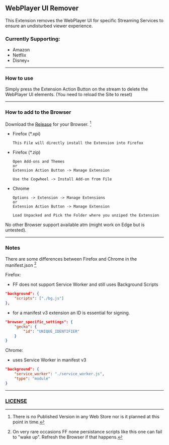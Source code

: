 ## WebPlayer UI Remover

This Extension removes the WebPlayer UI for specific Streaming Services to ensure an undisturbed viewer experience.

### Currently Supporting:

-   Amazon
-   Netflix
-   Disney+

---

### How to use

Simply press the Extension Action Button on the stream to delete the WebPlayer UI elements.
(You need to reload the Site to reset)

---

### How to add to the Browser

Download the [Release](https://github.com/m-grohs/WPUIREM/releases) for your Browser. [^1]

-   Firefox (\*.xpi)

    ```
    This File will directly install the Extension into Firefox
    ```

-   Firefox (\*.zip)

    ```
    Open Add-ons and Themes
    or
    Extension Action Button -> Manage Extension

    Use the Cogwheel -> Install Add-on from File
    ```

-   Chrome

    ```
    Options -> Extension -> Manage Extensions
    or
    Extension Action Button -> Manage Extension

    Load Unpacked and Pick the Folder where you unziped the Extension
    ```

No other Browser support available atm (might work on Edge but is untested).

---

### Notes

There are some differences between Firefox and Chrome in the manifest.json [^2]

Firefox:

-   FF does not support Service Worker and still uses Background Scripts

```json
"background": {
	"scripts": ["./bg.js"]
},
```

-   for a manifest v3 extension an ID is essential for signing.

```json
"browser_specific_settings": {
	"gecko": {
		"id": "UNIQUE_IDENTIFIER"
	}
}
```

Chrome:

-   uses Service Worker in manifest v3

```json
"background": {
	"service_worker": "./service_worker.js",
	"type": "module"
}
```

---

### [LICENSE]()

[^1]: There is no Published Version in any Web Store nor is it planned at this point in time.
[^2]: On very rare occasions FF none persistance scripts like this one can fail to "wake up". Refresh the Browser if that happens.
